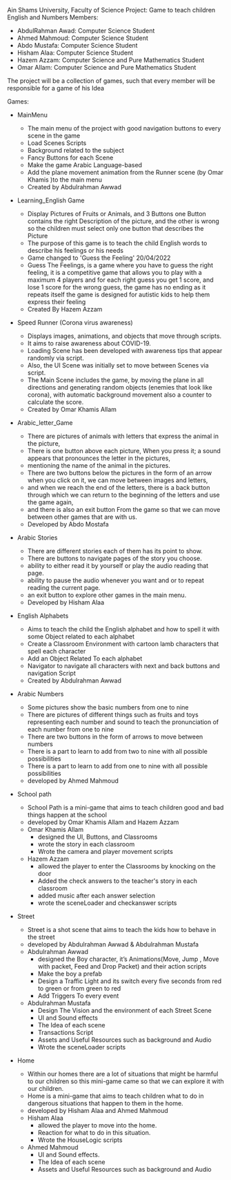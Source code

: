 Ain Shams University, Faculty of Science
Project: Game to teach children English and Numbers
Members:
  - AbdulRahman Awad: Computer Science Student
  - Ahmed Mahmoud: Computer Science Student
  - Abdo Mustafa: Computer Science Student
  - Hisham Alaa: Computer Science Student
  - Hazem Azzam: Computer Science and Pure Mathematics Student
  - Omar Allam: Computer Science and Pure Mathematics Student

The project will be a collection of games, such that every member will be responsible for a game of his Idea

Games:
  - MainMenu
    + The main menu of the project with good    navigation buttons to every scene in the game
    + Load Scenes Scripts 
    + Background related to the subject
    + Fancy Buttons for each Scene
    + Make the game Arabic Language-based
    + Add the plane movement animation from the Runner scene (by Omar Khamis )to the main menu 
    + Created by Abdulrahman Awwad
     
  - Learning_English Game
    + Display Pictures of Fruits or Animals, and 3 Buttons one Button contains the right Description of the picture, and the other is wrong
      so the children must select only one button that describes the Picture
    + The purpose of this game is to teach the child English words to describe his feelings or his needs
    + Game changed to 'Guess the Feeling' 20/04/2022
    + Guess The Feelings, is a game where you have to guess the right feeling, 
      it is a competitive game that allows you to play with a maximum 4 players
      and for each right guess you get 1 score, and lose 1 score for the wrong guess,
      the game has no ending as it repeats itself
      the game is designed for autistic kids to help them express their feeling
    + Created By Hazem Azzam
  
  - Speed Runner (Corona virus awareness)
    + Displays images, animations, and objects that move through scripts.
    + It aims to raise awareness about COVID-19.
    + Loading Scene has been developed with awareness tips that appear randomly via script. 
    + Also, the UI Scene was initially set to move between Scenes via script.
    + The Main Scene includes the game, by moving the plane in all directions and generating random objects (enemies that look like corona), with automatic background movement also a counter to calculate the score.
    + Created by Omar Khamis Allam

  - Arabic_letter_Game
      + There are pictures of animals with letters that express the animal in the picture, 
      + There is one button above each picture, When you press it; a sound appears that pronounces the letter in the pictures, 
      + mentioning the name of the animal in the pictures. 
      + There are two buttons below the pictures in the form of an arrow when you click on it, we can move between images and letters, 
      + and when we reach the end of the letters, there is a back button through which we can return to the beginning of the letters and use the game again, 
      + and there is also an exit button From the game so that we can move between other games that are with us.
      + Developed by Abdo Mostafa


  - Arabic Stories
      + There are different stories each of them has its point to show.
      + There are buttons to navigate pages of the story you choose.
      + ability to either read it by yourself or play the audio reading that page. 
      + ability to pause the audio whenever you want and or to repeat reading the current page.
      + an exit button to explore other games in the main menu.
      + Developed by Hisham Alaa
  
  - English  Alphabets
      + Aims to teach the child the English alphabet and how to spell it with some Object related to each alphabet 
      + Create a Classroom Environment with cartoon lamb characters that spell each character
      + Add an Object Related To each alphabet
      + Navigator to navigate all characters with next and back buttons and navigation Script 
      + Created by Abdulrahman Awwad
  
  - Arabic Numbers
    + Some pictures show the basic numbers from one to nine
    + There are pictures of different things such as fruits and toys representing each number and sound to teach the pronunciation of each number       from one to nine
    + There are two buttons in the form of arrows to move between numbers
    + There is a part to learn to add from two to nine with all possible possibilities
    + There is a part to learn to add from one to nine with all possible possibilities
    + developed by Ahmed Mahmoud
    
  - School path
    + School Path is a mini-game that aims to teach children good and bad things happen at the school
    + developed by Omar Khamis Allam and Hazem Azzam
    + Omar Khamis Allam 
      + designed the UI, Buttons, and Classrooms
      +  wrote the story in each classroom
      +  Wrote the camera and player movement scripts
    + Hazem Azzam 
      + allowed the player to enter the Classrooms by knocking on the door
      + Added the check answers to the teacher's story in each classroom
      + added music after each answer selection
      + wrote the sceneLoader and checkanswer scripts
     
  - Street
    + Street is a shot scene that aims to teach the kids how to behave in the street 
    + developed by Abdulrahman Awwad & Abdulrahman Mustafa
    + Abdulrahman Awwad 
      + designed the Boy character, it’s Animations(Move, Jump , Move with packet, Feed and Drop Packet) and their action scripts
      + Make the boy a prefab
      + Design a Traffic Light and its  switch every five seconds from red to green or from green to red
      + Add Triggers To every event
    + Abdulrahman Mustafa
      + Design The Vision and the environment of each Street Scene
      + UI and Sound effects 
      + The Idea of each scene
      + Transactions Script
      + Assets and Useful Resources such as background and Audio
      + Wrote the sceneLoader scripts

  - Home
    + Within our homes there are a lot of situations that might be harmful to our children so this mini-game came so that we can explore it with our children.
    + Home is a mini-game that aims to teach children what to do in dangerous situations that happen to them in the home.
    + developed by Hisham Alaa and Ahmed Mahmoud
    + Hisham Alaa
      + allowed the player to move into the home.
      + Reaction for what to do in this situation.
      + Wrote the HouseLogic scripts
    + Ahmed Mahmoud
      + UI and Sound effects.
      + The Idea of each scene
      + Assets and Useful Resources such as background and Audio

